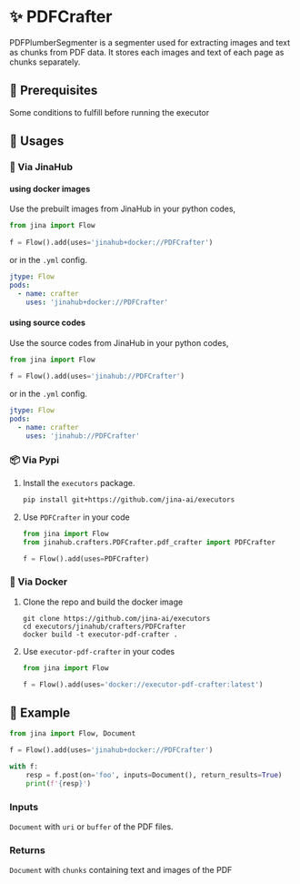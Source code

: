 # ✨ PDFCrafter

PDFPlumberSegmenter is a segmenter used for extracting images and text as chunks from PDF data. It stores each images and text of each page as chunks separately.


## 🌱 Prerequisites

Some conditions to fulfill before running the executor

## 🚀 Usages

### 🚚 Via JinaHub

#### using docker images
Use the prebuilt images from JinaHub in your python codes, 

```python
from jina import Flow
	
f = Flow().add(uses='jinahub+docker://PDFCrafter')
```

or in the `.yml` config.
	
```yaml
jtype: Flow
pods:
  - name: crafter
    uses: 'jinahub+docker://PDFCrafter'
```

#### using source codes
Use the source codes from JinaHub in your python codes,

```python
from jina import Flow
	
f = Flow().add(uses='jinahub://PDFCrafter')
```

or in the `.yml` config.

```yaml
jtype: Flow
pods:
  - name: crafter
    uses: 'jinahub://PDFCrafter'
```


### 📦️ Via Pypi

1. Install the `executors` package.

	```bash
	pip install git+https://github.com/jina-ai/executors
	```

1. Use `PDFCrafter` in your code

	```python
	from jina import Flow
	from jinahub.crafters.PDFCrafter.pdf_crafter import PDFCrafter
	
	f = Flow().add(uses=PDFCrafter)
	```


### 🐳 Via Docker

1. Clone the repo and build the docker image

	```shell
	git clone https://github.com/jina-ai/executors
	cd executors/jinahub/crafters/PDFCrafter
	docker build -t executor-pdf-crafter .
	```

1. Use `executor-pdf-crafter` in your codes

	```python
	from jina import Flow
	
	f = Flow().add(uses='docker://executor-pdf-crafter:latest')
	```
	

## 🎉️ Example 


```python
from jina import Flow, Document

f = Flow().add(uses='jinahub+docker://PDFCrafter')

with f:
    resp = f.post(on='foo', inputs=Document(), return_results=True)
	print(f'{resp}')
```

### Inputs 

`Document` with `uri` or `buffer` of the PDF files. 

### Returns

`Document` with `chunks` containing text and images of the PDF
